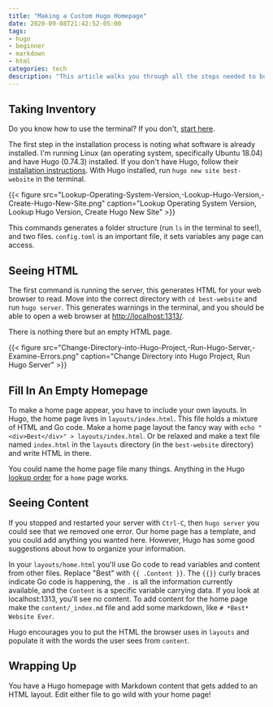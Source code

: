 ```yaml
---
title: "Making a Custom Hugo Homepage"
date: 2020-09-08T21:42:52-05:00
tags:
- hugo
- beginner
- markdown
- html
categories: tech
description: "This article walks you through all the steps needed to build a custom homepage in Hugo"
---
```


## Taking Inventory

Do you know how to use the terminal?  If you don't, [start here](https://www.learnenough.com/command-line-tutorial/basics).

The first step in the installation process is noting what software is already  installed. I'm running Linux (an operating system, specifically Ubuntu 18.04) and have Hugo (0.74.3) installed. If you don't have Hugo, follow their [installation instructions](https://gohugo.io/getting-started/installing). With Hugo installed, run `hugo new site best-website` in the terminal.

{{< figure src="Lookup-Operating-System-Version,-Lookup-Hugo-Version,-Create-Hugo-New-Site.png" caption="Lookup Operating System Version, Lookup Hugo Version, Create Hugo New Site" >}}

This commands generates a folder structure (run `ls` in the terminal to see!), and two files. `config.toml` is an important file, it sets variables any page can access.

## Seeing HTML

The first command is running the server, this generates HTML for your web browser to read. Move into the correct directory with `cd best-website` and run `hugo server`.  This generates warnings in the terminal, and you should be able to open a web browser at [http://localhost:1313/](http://localhost:1313/).

There is nothing there but an empty HTML page.

{{< figure src="Change-Directory-into-Hugo-Project,-Run-Hugo-Server,-Examine-Errors.png" caption="Change Directory into Hugo Project, Run Hugo Server" >}}

## Fill In An Empty Homepage

To make a home page appear, you have to include your own layouts. In Hugo, the home page lives in `layouts/index.html`. This file holds a mixture of HTML and Go code. Make a home page layout the fancy way with `echo "<div>Best</div>" > layouts/index.html`. Or be relaxed and make a text file named `index.html` in the `layouts` directory (in the `best-website` directory) and write HTML in there.

You could name the home page file many things. Anything in the Hugo [lookup order](https://gohugo.io/templates/lookup-order/#examples-layout-lookup-for-home-page) for a `home` page works.

## Seeing Content

If you stopped and restarted your server with `Ctrl-C`, then `hugo server` you could see that we removed one error. Our home page has a template, and you could add anything you wanted here. However, Hugo has some good suggestions about how to organize your information.

In your `layouts/home.html` you'll use Go code to read variables and content from other files. Replace "Best" with `{{ .Content }}`. The `{{}}` curly braces indicate Go code is happening, the `.` is all the information currently available, and the `Content` is a specific variable carrying data. If you look at localhost:1313, you'll see no content. To add content for the home page make the `content/_index.md` file and add some markdown, like `# *Best* Website Ever`.

Hugo encourages you to put the HTML the browser uses in `layouts` and populate it with the words the user sees from `content`.

## Wrapping Up
You have a Hugo homepage with Markdown content that gets added to an HTML layout. Edit either file to go wild with your home page!


